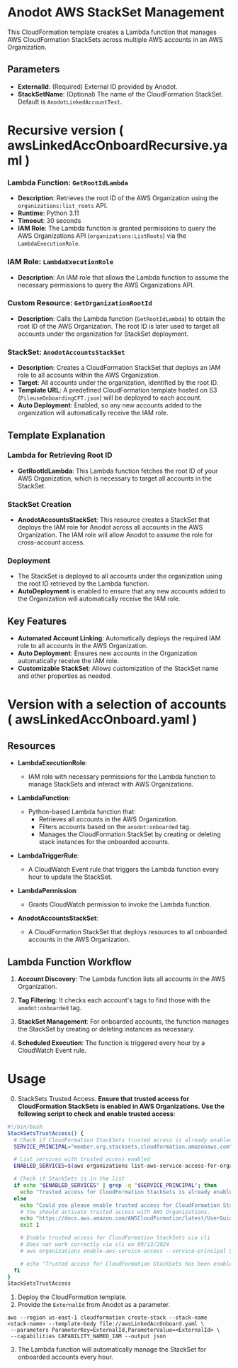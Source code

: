 # Anodot AWS StackSet Management

This CloudFormation template creates a Lambda function that manages AWS CloudFormation StackSets across multiple AWS accounts in an AWS Organization. 

## Parameters

- **ExternalId**: (Required) External ID provided by Anodot.
- **StackSetName**: (Optional) The name of the CloudFormation StackSet. Default is `AnodotLinkedAccountTest`.

# Recursive version ( awsLinkedAccOnboardRecursive.yaml )

### Lambda Function: `GetRootIdLambda`
- **Description**: Retrieves the root ID of the AWS Organization using the `organizations:list_roots` API.
- **Runtime**: Python 3.11
- **Timeout**: 30 seconds
- **IAM Role**: The Lambda function is granted permissions to query the AWS Organizations API (`organizations:ListRoots`) via the `LambdaExecutionRole`.

### IAM Role: `LambdaExecutionRole`
- **Description**: An IAM role that allows the Lambda function to assume the necessary permissions to query the AWS Organizations API.

### Custom Resource: `GetOrganizationRootId`
- **Description**: Calls the Lambda function (`GetRootIdLambda`) to obtain the root ID of the AWS Organization. The root ID is later used to target all accounts under the organization for StackSet deployment.

### StackSet: `AnodotAccountsStackSet`
- **Description**: Creates a CloudFormation StackSet that deploys an IAM role to all accounts within the AWS Organization.
- **Target**: All accounts under the organization, identified by the root ID.
- **Template URL**: A predefined CloudFormation template hosted on S3 (`PileuseOnboardingCFT.json`) will be deployed to each account.
- **Auto Deployment**: Enabled, so any new accounts added to the organization will automatically receive the IAM role.

## Template Explanation

### Lambda for Retrieving Root ID
- **GetRootIdLambda**: This Lambda function fetches the root ID of your AWS Organization, which is necessary to target all accounts in the StackSet.

### StackSet Creation
- **AnodotAccountsStackSet**: This resource creates a StackSet that deploys the IAM role for Anodot across all accounts in the AWS Organization. The IAM role will allow Anodot to assume the role for cross-account access.

### Deployment
- The StackSet is deployed to all accounts under the organization using the root ID retrieved by the Lambda function.
- **AutoDeployment** is enabled to ensure that any new accounts added to the Organization will automatically receive the IAM role.

## Key Features
- **Automated Account Linking**: Automatically deploys the required IAM role to all accounts in the AWS Organization.
- **Auto Deployment**: Ensures new accounts in the Organization automatically receive the IAM role.
- **Customizable StackSet**: Allows customization of the StackSet name and other properties as needed.





# Version with a selection of accounts ( awsLinkedAccOnboard.yaml  )

## Resources

- **LambdaExecutionRole**: 
  - IAM role with necessary permissions for the Lambda function to manage StackSets and interact with AWS Organizations.
  
- **LambdaFunction**: 
  - Python-based Lambda function that:
    - Retrieves all accounts in the AWS Organization.
    - Filters accounts based on the `anodot:onboarded` tag.
    - Manages the CloudFormation StackSet by creating or deleting stack instances for the onboarded accounts.

- **LambdaTriggerRule**: 
  - A CloudWatch Event rule that triggers the Lambda function every hour to update the StackSet.

- **LambdaPermission**: 
  - Grants CloudWatch permission to invoke the Lambda function.

- **AnodotAccountsStackSet**: 
  - A CloudFormation StackSet that deploys resources to all onboarded accounts in the AWS Organization.

## Lambda Function Workflow

1. **Account Discovery**: 
   The Lambda function lists all accounts in the AWS Organization.
   
2. **Tag Filtering**: 
   It checks each account's tags to find those with the `anodot:onboarded` tag.
   
3. **StackSet Management**: 
   For onboarded accounts, the function manages the StackSet by creating or deleting instances as necessary.

4. **Scheduled Execution**: 
   The function is triggered every hour by a CloudWatch Event rule.



# Usage
0. StackSets Trusted Access.
  **Ensure that trusted access for CloudFormation StackSets is enabled in AWS Organizations. Use the following script to check and enable trusted access**:
```bash
#!/bin/bash
StackSetsTrustAccess() {
  # Check if CloudFormation StackSets trusted access is already enabled
  SERVICE_PRINCIPAL="member.org.stacksets.cloudformation.amazonaws.com"

  # List services with trusted access enabled
  ENABLED_SERVICES=$(aws organizations list-aws-service-access-for-organization --query 'EnabledServicePrincipals[].ServicePrincipal' --output text)

  # Check if StackSets is in the list
  if echo "$ENABLED_SERVICES" | grep -q "$SERVICE_PRINCIPAL"; then
    echo "Trusted access for CloudFormation StackSets is already enabled."
  else
    echo "Could you please enable trusted access for CloudFormation StackSets..."
    # You should activate trusted access with AWS Organizations.
    echo "https://docs.aws.amazon.com/AWSCloudFormation/latest/UserGuide/stacksets-orgs-activate-trusted-access.html"
    exit 1

    # Enable trusted access for CloudFormation StackSets via cli
    # Does not work correctly via cli on 09/13/2024
    # aws organizations enable-aws-service-access --service-principal $SERVICE_PRINCIPAL

    # echo "Trusted access for CloudFormation StackSets has been enabled."
  fi
}
StackSetsTrustAccess
```
1. Deploy the CloudFormation template.
2. Provide the `ExternalId` from Anodot as a parameter.
```
aws --region us-east-1 cloudformation create-stack --stack-name <stack-name> --template-body file://awsLinkedAccOnboard.yaml \
 --parameters ParameterKey=ExternalId,ParameterValue=<ExternalId> \
 --capabilities CAPABILITY_NAMED_IAM --output json

```
3. The Lambda function will automatically manage the StackSet for onboarded accounts every hour.
